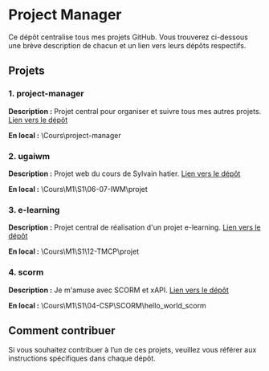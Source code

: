 # Project Manager

Ce dépôt centralise tous mes projets GitHub. Vous trouverez ci-dessous une brève description de chacun et un lien vers leurs dépôts respectifs.

## Projets

### 1. project-manager

**Description :** Projet central pour organiser et suivre tous mes autres projets.
[Lien vers le dépôt](https://github.com/ugadavid/project-manager)

**En local :** \Cours\project-manager

### 2. ugaiwm

**Description :** Projet web du cours de Sylvain hatier.
[Lien vers le dépôt](https://github.com/ugadavid/ugaiwm)

**En local :** \Cours\M1\S1\06-07-IWM\projet

### 3. e-learning

**Description :** Projet central de réalisation d'un projet e-learning.
[Lien vers le dépôt](https://github.com/ugadavid/e-learning)

**En local :** \Cours\M1\S1\12-TMCP\projet

### 4. scorm

**Description :** Je m'amuse avec SCORM et xAPI.
[Lien vers le dépôt](https://github.com/ugadavid/scorm)

**En local :** \Cours\M1\S1\04-CSP\SCORM\hello_world_scorm

## Comment contribuer

Si vous souhaitez contribuer à l’un de ces projets, veuillez vous référer aux instructions spécifiques dans chaque dépôt.
